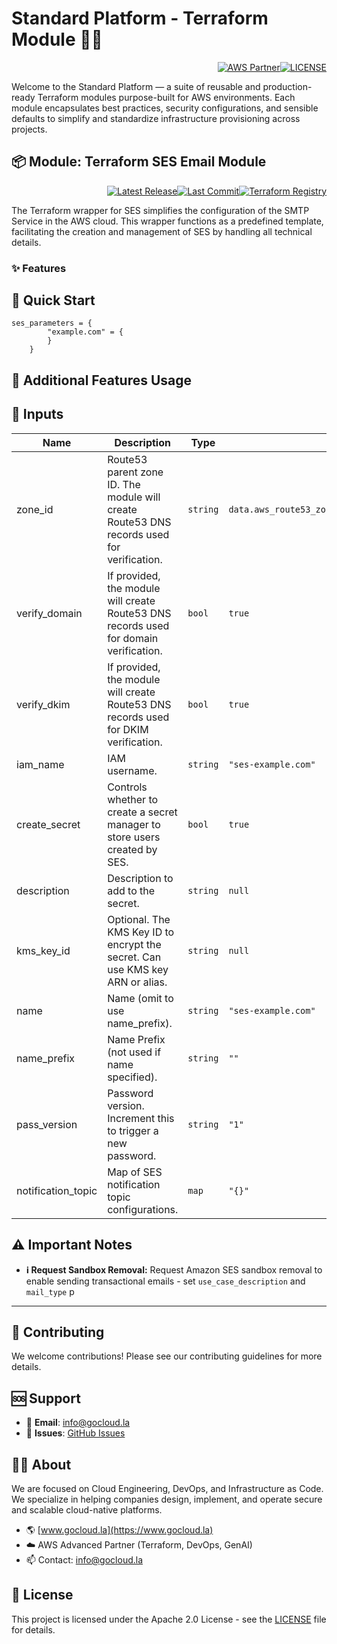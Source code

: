 # Standard Platform - Terraform Module 🚀🚀
<p align="right"><a href="https://partners.amazonaws.com/partners/0018a00001hHve4AAC/GoCloud"><img src="https://img.shields.io/badge/AWS%20Partner-Advanced-orange?style=for-the-badge&logo=amazonaws&logoColor=white" alt="AWS Partner"/></a><a href="LICENSE"><img src="https://img.shields.io/badge/License-Apache%202.0-green?style=for-the-badge&logo=apache&logoColor=white" alt="LICENSE"/></a></p>

Welcome to the Standard Platform — a suite of reusable and production-ready Terraform modules purpose-built for AWS environments.
Each module encapsulates best practices, security configurations, and sensible defaults to simplify and standardize infrastructure provisioning across projects.

## 📦 Module: Terraform SES Email Module
<p align="right"><a href="https://github.com/gocloudLa/terraform-aws-wrapper-ses/releases/latest"><img src="https://img.shields.io/github/v/release/gocloudLa/terraform-aws-wrapper-ses.svg?style=for-the-badge" alt="Latest Release"/></a><a href=""><img src="https://img.shields.io/github/last-commit/gocloudLa/terraform-aws-wrapper-ses.svg?style=for-the-badge" alt="Last Commit"/></a><a href="https://registry.terraform.io/modules/gocloudLa/wrapper-ses/aws"><img src="https://img.shields.io/badge/Terraform-Registry-7B42BC?style=for-the-badge&logo=terraform&logoColor=white" alt="Terraform Registry"/></a></p>
The Terraform wrapper for SES simplifies the configuration of the SMTP Service in the AWS cloud. This wrapper functions as a predefined template, facilitating the creation and management of SES by handling all technical details.

### ✨ Features




## 🚀 Quick Start
```hcl
ses_parameters = {
        "example.com" = {
        }
    }
```


## 🔧 Additional Features Usage



## 📑 Inputs
| Name               | Description                                                                               | Type     | Default                                          | Required |
| ------------------ | ----------------------------------------------------------------------------------------- | -------- | ------------------------------------------------ | -------- |
| zone_id            | Route53 parent zone ID. The module will create Route53 DNS records used for verification. | `string` | `data.aws_route53_zone.ses[example.com].zone_id` | no       |
| verify_domain      | If provided, the module will create Route53 DNS records used for domain verification.     | `bool`   | `true`                                           | no       |
| verify_dkim        | If provided, the module will create Route53 DNS records used for DKIM verification.       | `bool`   | `true`                                           | no       |
| iam_name           | IAM username.                                                                             | `string` | `"ses-example.com"`                              | no       |
| create_secret      | Controls whether to create a secret manager to store users created by SES.                | `bool`   | `true`                                           | no       |
| description        | Description to add to the secret.                                                         | `string` | `null`                                           | no       |
| kms_key_id         | Optional. The KMS Key ID to encrypt the secret. Can use KMS key ARN or alias.             | `string` | `null`                                           | no       |
| name               | Name (omit to use name_prefix).                                                           | `string` | `"ses-example.com"`                              | no       |
| name_prefix        | Name Prefix (not used if name specified).                                                 | `string` | `""`                                             | no       |
| pass_version       | Password version. Increment this to trigger a new password.                               | `string` | `"1"`                                            | no       |
| notification_topic | Map of SES notification topic configurations.                                             | `map`    | `"{}"`                                           | no       |







## ⚠️ Important Notes
- **ℹ️ Request Sandbox Removal:** Request Amazon SES sandbox removal to enable sending transactional emails - set `use_case_description` and `mail_type` p



---

## 🤝 Contributing
We welcome contributions! Please see our contributing guidelines for more details.

## 🆘 Support
- 📧 **Email**: info@gocloud.la
- 🐛 **Issues**: [GitHub Issues](https://github.com/gocloudLa/issues)

## 🧑‍💻 About
We are focused on Cloud Engineering, DevOps, and Infrastructure as Code.
We specialize in helping companies design, implement, and operate secure and scalable cloud-native platforms.
- 🌎 [www.gocloud.la](https://www.gocloud.la)
- ☁️ AWS Advanced Partner (Terraform, DevOps, GenAI)
- 📫 Contact: info@gocloud.la

## 📄 License
This project is licensed under the Apache 2.0 License - see the [LICENSE](LICENSE) file for details. 